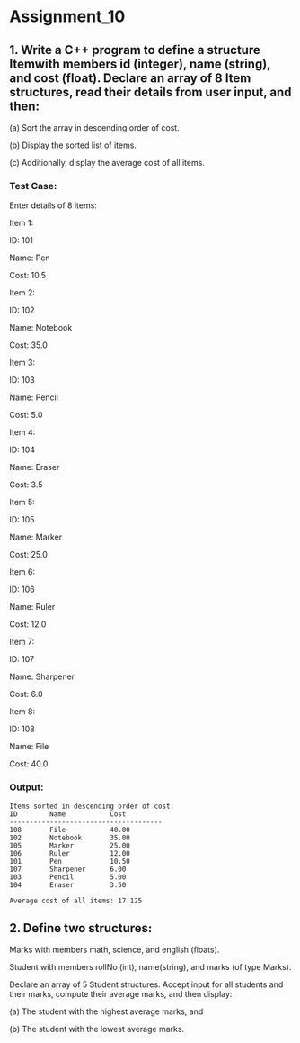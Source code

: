 # Assignment_10
## 1. Write a C++ program to define a structure Itemwith members id (integer), name (string), and cost (float). Declare an array of 8 Item structures, read their details from user input, and then:

  (a) Sort the array in descending order of cost.

  (b) Display the sorted list of items.

  (c) Additionally, display the average cost of all items.

### Test Case:

Enter details of 8 items:

Item 1:

ID: 101

Name: Pen

Cost: 10.5

Item 2:

ID: 102

Name: Notebook

Cost: 35.0

Item 3:

ID: 103

Name: Pencil

Cost: 5.0

Item 4:

ID: 104

Name: Eraser

Cost: 3.5

Item 5:

ID: 105

Name: Marker

Cost: 25.0

Item 6:

ID: 106

Name: Ruler

Cost: 12.0

Item 7:

ID: 107

Name: Sharpener

Cost: 6.0

Item 8:

ID: 108

Name: File

Cost: 40.0

### Output:

```text
Items sorted in descending order of cost:
ID        Name           Cost      
--------------------------------------
108       File           40.00     
102       Notebook       35.00     
105       Marker         25.00     
106       Ruler          12.00     
101       Pen            10.50     
107       Sharpener      6.00      
103       Pencil         5.00      
104       Eraser         3.50      

Average cost of all items: 17.125

```

## 2. Define two structures:

   Marks with members math, science, and english (floats).

   Student with members rollNo (int), name(string), and marks (of type Marks).

   Declare an array of 5 Student structures. Accept input for all students and their marks, compute their average marks, and then display:

  (a) The student with the highest average marks, and

  (b) The student with the lowest average marks.

